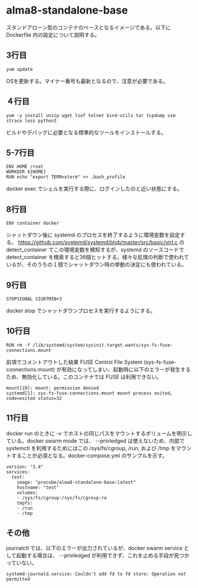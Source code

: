 # alma8-standalone-base

スタンドアローン型のコンテナのベースとなるイメージである。以下に Dockerfile 内の設定について説明する。

## 3行目
```
yum update
```
OSを更新する。マイナー番号も最新となるので、注意が必要である。

## ４行目
```
yum -y install unzip wget lsof telnet bind-utils tar tcpdump vim strace less python3
```
ビルドやデバッグに必要となる標準的なツールをインストールする。

## 5-7行目
```
ENV HOME /root
WORKDIR ${HOME}
RUN echo "export TERM=xterm" >> .bash_profile
```
docker exec でシェルを実行する際に、ログインしたのと近い状態にする。

## 8行目
```
ENV container docker
```
シャットダウン後に systemd のプロセスを終了するように環境変数を設定する。
https://github.com/systemd/systemd/blob/master/src/basic/virt.c
の detect_container でこの環境変数を検知するが、systemd のソースコードで detect_container を検索すると36個ヒットする。様々な処理の判断で使われているが、そのうちの１個でシャットダウン時の挙動の決定にも使われている。

## 9行目
```
STOPSIGNAL SIGRTMIN+3
```
docker stop でシャットダウンプロセスを実行するようにする。

## 10行目

```
RUN rm -f /lib/systemd/system/sysinit.target.wants/sys-fs-fuse-connections.mount
```

前項でコメントアウトした結果 FUSE Control File System (sys-fs-fuse-connections.mount) が有効になってしまい、起動時に以下のエラーが発生するため、無効化している。このコンテナでは FUSE は利用できない。
```
mount[19]: mount: permission denied
systemd[1]: sys-fs-fuse-connections.mount mount process exited, code=exited status=32
```

## 11行目
docker run のときに -v でホストの同じパスをマウントするボリュームを明示している。docker swarm mode では、 --privledged は使えないため、内部で systemctl を利用するためにはこの /sys/fs/cgroup, /run, および /tmp をマウントすることが必須となる。docker-compose.yml のサンプルを示す。
```
version: "3.4"
services:
  test:
    image: "procube/alma8-standalone-base:latest"
    hostname: "test"
    volumes:
    - /sys/fs/cgroup:/sys/fs/cgroup:ro
    tmpfs:
    - /run
    - /tmp
```

## その他

journalctl では、以下のエラーが出力されているが、docker swarm service として起動する場合は、 --privledged が利用できず、これを止める手段が見つかっていない。
```
systemd-journald.service: Couldn't add fd to fd store: Operation not permitted
```
